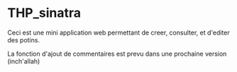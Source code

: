 # THP_sinatra

Ceci est une mini application web permettant de creer, consulter, et  d'editer des potins.

La fonction d'ajout de commentaires est prevu dans une prochaine version (inch'allah)
